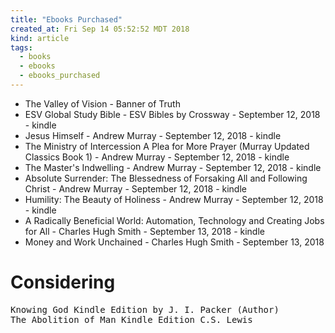 ```yaml
---
title: "Ebooks Purchased"
created_at: Fri Sep 14 05:52:52 MDT 2018
kind: article
tags:
  - books
  - ebooks
  - ebooks_purchased
---
```


<ul>
  <li>The Valley of Vision - Banner of Truth</li>
  <li>ESV Global Study Bible - ESV Bibles by Crossway - September 12, 2018 - kindle</li>
  <li>Jesus Himself - Andrew Murray - September 12, 2018 - kindle</li>
  <li>The Ministry of Intercession A Plea for More Prayer (Murray Updated Classics Book 1) - Andrew Murray - September 12, 2018 - kindle</li>
  <li>The Master's Indwelling - Andrew Murray - September 12, 2018 - kindle</li>
  <li>Absolute Surrender: The Blessedness of Forsaking All and Following Christ - Andrew Murray - September 12, 2018 - kindle</li>
  <li>Humility: The Beauty of Holiness - Andrew Murray - September 12, 2018 - kindle</li>
  <li>A Radically Beneficial World: Automation, Technology and Creating Jobs for All - Charles Hugh Smith - September 13, 2018 - kindle</li>
  <li>Money and Work Unchained - Charles Hugh Smith - September 13, 2018</li>
</ul>

<h1>Considering</h1>

<pre>
Knowing God Kindle Edition by J. I. Packer (Author) 
The Abolition of Man Kindle Edition C.S. Lewis
</pre>

<!--
html boilerplate fragments
<a href="" target="_blank"></a>
<a name=""></a>
<img src="" width="400px">
<ul>
  <li></li>
  <li><a href="" target="_blank"></a></li>
</ul>
<pre>
</pre>
<p style="margin-bottom: 2em;"></p>
<hr style="border: 0; height: 3px; background: #333; background-image: linear-gradient(to right, #ccc, #333, #ccc);">
<pre><code>
</code></pre>
<math xmlns='http://www.w3.org/1998/Math/MathML' display='block'>
</math>
-->
